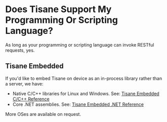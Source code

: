 # Does Tisane Support My Programming Or Scripting Language?

As long as your programming or scripting language can invoke RESTful requests, yes.

## Tisane Embedded

If you'd like to embed Tisane on device as an in-process library rather than a server, we have:

* Native C/C++ libraries for Linux and Windows. See: [Tisane Embedded C/C++ Reference](../../sdks/candc++.md)
* Core .NET assemblies. See: [Tisane Embedded .NET Reference](../../sdks/dotnet.md)

More OSes are available on request.